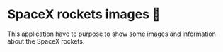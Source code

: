 # SpaceX rockets images 🚀

This application have te purpose to show some images and information about the SpaceX rockets.
